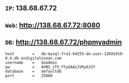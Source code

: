 ## `IP`: 138.68.67.72

## `Web`: http://138.68.67.72:8080

## `DB`: http://138.68.67.72/phpmyadmin
	host        =   db-mysql-fra1-64255-do-user-12691019-0.b.db.ondigitalocean.com
	username    =   doadmin
	pw          =   AVNS_sTV_FtyGAAzJVKy6J2Y
	database    =   defaultdb
	port        =   25060